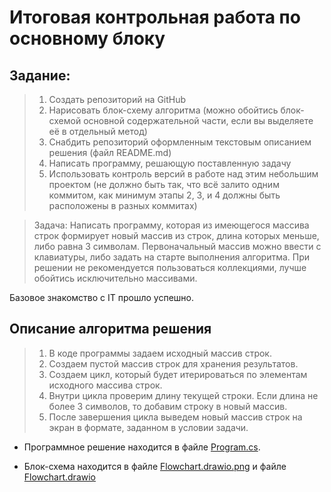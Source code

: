 # Итоговая контрольная работа по основному блоку



## Задание:
 
> 1. Создать репозиторий на GitHub
> 2. Нарисовать блок-схему алгоритма (можно обойтись блок-схемой основной содержательной части, если вы выделяете её в отдельный метод)
> 3. Снабдить репозиторий оформленным текстовым описанием решения (файл README.md)
> 4. Написать программу, решающую поставленную задачу
> 5. Использовать контроль версий в работе над этим небольшим проектом (не должно быть так, что всё залито одним коммитом, как минимум этапы 2, 3, и 4 должны быть расположены в разных коммитах)


> Задача: Написать программу, которая из имеющегося массива строк формирует новый массив из строк, длина которых меньше, либо равна 3 символам.
 > Первоначальный массив можно ввести с клавиатуры, либо задать на старте выполнения алгоритма. При решении не рекомендуется пользоваться коллекциями, лучше обойтись исключительно массивами.

Базовое знакомство с IT прошло успешно.

## Описание алгоритма  решения

> 1. В коде программы задаем исходный массив строк.
> 2. Создаем пустой массив строк для хранения результатов.
> 3. Создаем цикл, который будет итерироваться по элементам исходного массива строк.
> 4. Внутри цикла проверим длину текущей строки. Если длина не более 3 символов, то добавим строку в новый массив.
> 5. После завершения цикла выведем новый массив строк на экран в формате, заданном в условии задачи.



- Программное решение находится в файле [Program.cs](https://github.com/irinabassina/Test_work/blob/master/Task_1/Program.cs).

- Блок-схема находится в файле [Flowchart.drawio.png](https://github.com/irinabassina/Test_work/blob/master/Task_1/Flowchart.drawio.png) и файле [Flowchart.drawio](https://github.com/irinabassina/Test_work/blob/master/Task_1/Flowchart.drawio)